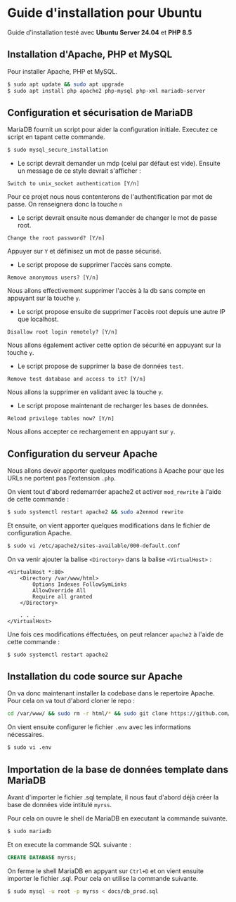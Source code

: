 # Guide d'installation pour Ubuntu

Guide d'installation testé avec **Ubuntu Server 24.04** et **PHP 8.5**

## Installation d'Apache, PHP et MySQL
Pour installer Apache, PHP et MySQL.

```bash
$ sudo apt update && sudo apt upgrade
$ sudo apt install php apache2 php-mysql php-xml mariadb-server
```

## Configuration et sécurisation de MariaDB
MariaDB fournit un script pour aider la configuration initiale. Executez ce script en tapant cette commande.

```bash
$ sudo mysql_secure_installation
```

- Le script devrait demander un mdp (celui par défaut est vide). Ensuite un message de ce style devrait s'afficher :
```
Switch to unix_socket authentication [Y/n]
```

Pour ce projet nous nous contenterons de l'authentification par mot de passe. On renseignera donc la touche `n`

- Le script devrait ensuite nous demander de changer le mot de passe root. 
```
Change the root password? [Y/n]
```
Appuyer sur `Y` et définisez un mot de passe sécurisé.

- Le script propose de supprimer l'accès sans compte.
```
Remove anonymous users? [Y/n]
```
Nous allons effectivement supprimer l'accès à la db sans compte en appuyant sur la touche `y`.

- Le script propose ensuite de supprimer l'accès root depuis une autre IP que localhost.
```
Disallow root login remotely? [Y/n]
```
Nous allons également activer cette option de sécurité en appuyant sur la touche `y`.

- Le script propose de supprimer la base de données `test`.
```
Remove test database and access to it? [Y/n]
```
Nous allons la supprimer en validant avec la touche `y`.

- Le script propose maintenant de recharger les bases de données.
```
Reload privilege tables now? [Y/n]
```
Nous allons accepter ce rechargement en appuyant sur `y`.

## Configuration du serveur Apache
Nous allons devoir apporter quelques modifications à Apache pour que les URLs ne portent pas l'extension `.php`.

On vient tout d'abord redemarréer apache2 et activer `mod_rewrite` à l'aide de cette commande :
```bash
$ sudo systemctl restart apache2 && sudo a2enmod rewrite
```

Et ensuite, on vient apporter quelques modifications dans le fichier de configuration Apache.
```bash
$ sudo vi /etc/apache2/sites-available/000-default.conf
```
On va venir ajouter la balise `<Directory>` dans la balise `<VirtualHost>` :
```
<VirtualHost *:80>
    <Directory /var/www/html>
        Options Indexes FollowSymLinks
        AllowOverride All
        Require all granted
    </Directory>
    
    . . .
</VirtualHost>
```

Une fois ces modifications éffectuées, on peut relancer `apache2` à l'aide de cette commande :
```bash
$ sudo systemctl restart apache2
```

## Installation du code source sur Apache
On va donc maintenant installer la codebase dans le repertoire Apache.
Pour cela on va tout d'abord cloner le repo :
```bash
cd /var/www/ && sudo rm -r html/* && sudo git clone https://github.com/GatienFrenchDev/MyRSS && sudo mv MyRSS/* MyRSS/.* html/ && sudo systemctl restart apache2
```

On vient ensuite configurer le fichier `.env` avec les informations nécessaires.
```bash
$ sudo vi .env
```

## Importation de la base de données template dans MariaDB
Avant d'importer le fichier .sql template, il nous faut d'abord déjà créer la base de données vide intitulé `myrss`.

Pour cela on ouvre le shell de MariaDB en executant la commande suivante.
```bash
$ sudo mariadb
```

Et on execute la commande SQL suivante : 
```sql
CREATE DATABASE myrss;
```
On ferme le shell MariaDB en appyant sur `Ctrl+D` et on vient ensuite importer le fichier .sql. Pour cela on utilise la commande suivante.
```bash
$ sudo mysql -u root -p myrss < docs/db_prod.sql
```
